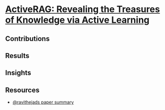 # [ActiveRAG: Revealing the Treasures of Knowledge via Active Learning](https://arxiv.org/abs/2402.13547) 

## Contributions

## Results

## Insights

## Resources
- [@ravithejads paper summary](https://x.com/ravithejads/status/1761612034574066174)